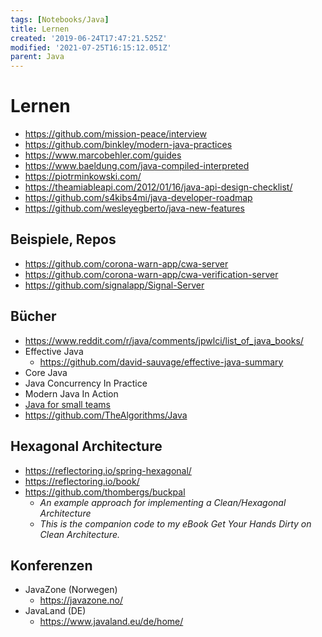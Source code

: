 ```yaml
---
tags: [Notebooks/Java]
title: Lernen
created: '2019-06-24T17:47:21.525Z'
modified: '2021-07-25T16:15:12.051Z'
parent: Java
---
```


# Lernen
- <https://github.com/mission-peace/interview>
- <https://github.com/binkley/modern-java-practices>
- <https://www.marcobehler.com/guides>
- <https://www.baeldung.com/java-compiled-interpreted>
- <https://piotrminkowski.com/>
- <https://theamiableapi.com/2012/01/16/java-api-design-checklist/>
- <https://github.com/s4kibs4mi/java-developer-roadmap>
- <https://github.com/wesleyegberto/java-new-features>


## Beispiele, Repos
- <https://github.com/corona-warn-app/cwa-server>
- <https://github.com/corona-warn-app/cwa-verification-server>
- <https://github.com/signalapp/Signal-Server>


## Bücher
- <https://www.reddit.com/r/java/comments/jpwlci/list_of_java_books/>
- Effective Java
  - <https://github.com/david-sauvage/effective-java-summary>
- Core Java
- Java Concurrency In Practice
- Modern Java In Action
- [Java for small teams](http://javabook.ncredinburgh.com/)
- <https://github.com/TheAlgorithms/Java>


## Hexagonal Architecture
- <https://reflectoring.io/spring-hexagonal/>
- <https://reflectoring.io/book/>
- <https://github.com/thombergs/buckpal>
  - *An example approach for implementing a Clean/Hexagonal Architecture*
  - *This is the companion code to my eBook Get Your Hands Dirty on Clean Architecture.*


## Konferenzen
- JavaZone (Norwegen)
  - <https://javazone.no/> 
- JavaLand (DE)
  - <https://www.javaland.eu/de/home/> 
